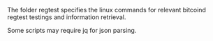 The folder regtest specifies the linux commands for relevant bitcoind regtest testings and information retrieval.

Some scripts may require jq for json parsing.